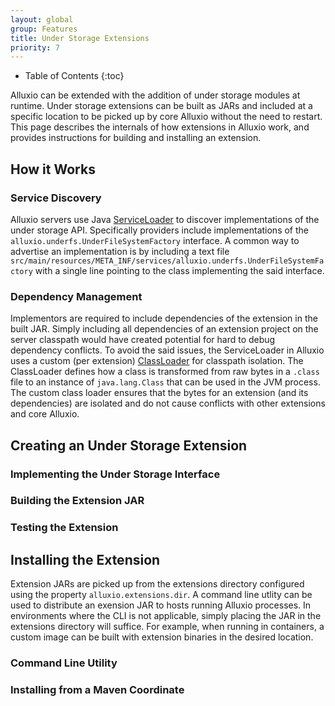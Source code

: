 ```yaml
---
layout: global
group: Features
title: Under Storage Extensions
priority: 7
---
```


* Table of Contents
{:toc}

Alluxio can be extended with the addition of under storage modules at runtime. Under storage extensions can be built as JARs and included at a specific location to be picked up by core Alluxio without the need to restart. This page describes the internals of how extensions in Alluxio work, and provides instructions for building and installing an extension.

## How it Works

### Service Discovery
Alluxio servers use Java [ServiceLoader](https://docs.oracle.com/javase/7/docs/api/java/util/ServiceLoader.html) to discover implementations of the under storage API. Specifically providers include implementations of the `alluxio.underfs.UnderFileSystemFactory` interface. A common way to advertise an implementation is by including a text file `src/main/resources/META_INF/services/alluxio.underfs.UnderFileSystemFactory` with a single line pointing to the class implementing the said interface.

### Dependency Management
Implementors are required to include dependencies of the extension in the built JAR. Simply including all dependencies of an extension project on the server classpath would have created potential for hard to debug dependency conflicts. To avoid the said issues, the ServiceLoader in Alluxio uses a custom (per extension) [ClassLoader](https://docs.oracle.com/javase/7/docs/api/java/lang/ClassLoader.html) for classpath isolation. The ClassLoader defines how a class is transformed from raw bytes in a `.class` file to an instance of `java.lang.Class` that can be used in the JVM process. The custom class loader ensures that the bytes for an extension (and its dependencies) are isolated and do not cause conflicts with other extensions and core Alluxio.

## Creating an Under Storage Extension

### Implementing the Under Storage Interface

### Building the Extension JAR

### Testing the Extension

## Installing the Extension
Extension JARs are picked up from the extensions directory configured using the property `alluxio.extensions.dir`. A command line utlity can be used to distribute an exension JAR to hosts running Alluxio processes. In environments where the CLI is not applicable, simply placing the JAR in the extensions directory will suffice. For example, when running in containers, a custom image can be built with extension binaries in the desired location.

### Command Line Utility

### Installing from a Maven Coordinate
